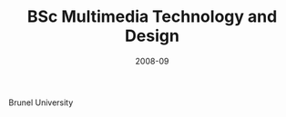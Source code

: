---
path: "education"
date: "2008-09"
period: "2008 - 2011"
title: "BSc Multimedia  Technology and Design"
body: "Brunel University"
url: "https://www.brunel.ac.uk/"
---
